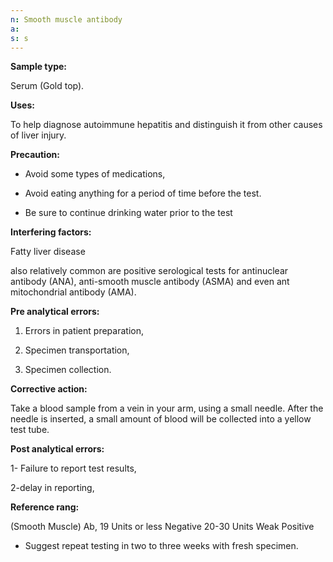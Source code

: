 ```yaml
---
n: Smooth muscle antibody
a: 
s: s
---
```


__Sample type:__

Serum (Gold top).

__Uses:__

To help diagnose autoimmune hepatitis and distinguish it from other causes of liver injury.

__Precaution:__

-	Avoid some types of medications, 

-	Avoid eating anything for a period of time before the test.

-	 Be sure to continue drinking water prior to the test

__Interfering factors:__

Fatty liver disease

also relatively common are positive serological tests for antinuclear antibody (ANA), anti-smooth muscle antibody (ASMA) and even ant mitochondrial antibody (AMA).

__Pre analytical errors:__

1. Errors in patient preparation,

2. Specimen transportation, 

3. Specimen collection.

__Corrective action:__

Take a blood sample from a vein in your arm, using a small needle. After the needle is inserted, a small amount of blood will be collected into a yellow test tube.

__Post analytical errors:__ 

1- Failure to report test results, 

2-delay in reporting, 

__Reference rang:__

(Smooth Muscle) Ab, 19 Units or less Negative 20-30 Units Weak Positive 

- Suggest repeat testing in two to three weeks with fresh specimen.